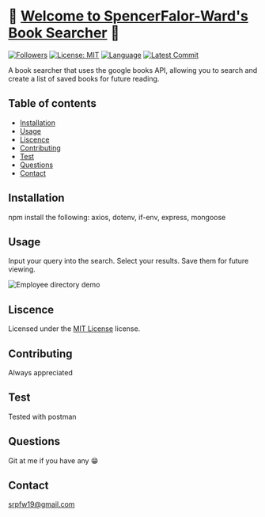 # :book: [Welcome to SpencerFalor-Ward's Book Searcher](https://book-searcher-sfw.herokuapp.com/) :book:

[![Followers](https://img.shields.io/github/followers/SpencerFalor-Ward?style=social)](https://github.com/SpencerFalor-Ward?tab=followers) [![License: MIT](https://img.shields.io/badge/License-MIT-yellow.svg)](https://opensource.org/licenses/MIT) [![Language](https://img.shields.io/github/languages/top/SpencerFalor-Ward/hw-unit21-bookSearch)](https://github.com/SpencerFalor-Ward/hw-unit21-bookSearch/search?l=javascript) [![Latest Commit](https://img.shields.io/github/last-commit/SpencerFalor-Ward/hw-unit21-bookSearch)](https://github.com/SpencerFalor-Ward/hw-unit21-bookSearch/graphs/commit-activity)

A book searcher that uses the google books API, allowing you to search and create a list of saved books for future reading. 

## Table of contents

-   [Installation](#Installation)
-   [Usage](#Usage)
-   [Liscence](#Liscence)
-   [Contributing](#Contributing)
-   [Test](#Test)
-   [Questions](#Questions)
-   [Contact](#Contact)

## Installation

npm install the following: axios, dotenv, if-env, express, mongoose

## Usage

Input your query into the search. Select your results. Save them for future viewing. 

![Employee directory demo](./client/src/assets/images/googleBookSearcher.gif)

## Liscence

Licensed under the [MIT License](https://choosealicense.com/licenses/mit/) license.

## Contributing

Always appreciated

## Test

Tested with postman

## Questions

Git at me if you have any :grin:

## Contact

srpfw19@gmail.com
